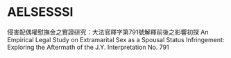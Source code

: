 # AELSESSSI
侵害配偶權慰撫金之實證研究：大法官釋字第791號解釋前後之影響初探 An Empirical Legal Study on Extramarital Sex as a Spousal Status Infringement: Exploring the Aftermath of the J.Y. Interpretation No. 791

